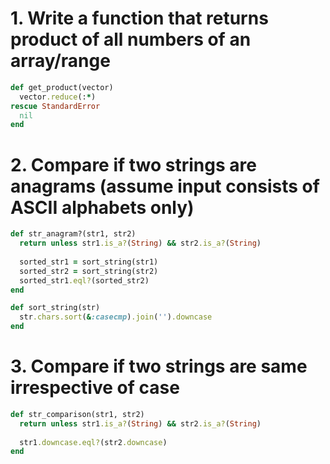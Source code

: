 
# 1. Write a function that returns product of all numbers of an array/range
```ruby
def get_product(vector)
  vector.reduce(:*)
rescue StandardError
  nil
end
```

# 2. Compare if two strings are anagrams (assume input consists of ASCII alphabets only)
```ruby
def str_anagram?(str1, str2)
  return unless str1.is_a?(String) && str2.is_a?(String)
  
  sorted_str1 = sort_string(str1)
  sorted_str2 = sort_string(str2)
  sorted_str1.eql?(sorted_str2)
end

def sort_string(str)
  str.chars.sort(&:casecmp).join('').downcase
end
```
# 3. Compare if two strings are same irrespective of case
```ruby
def str_comparison(str1, str2)
  return unless str1.is_a?(String) && str2.is_a?(String)
  
  str1.downcase.eql?(str2.downcase)
end
```
